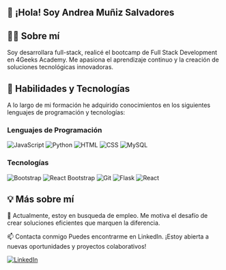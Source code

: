 ## 👋 ¡Hola! Soy Andrea Muñiz Salvadores
## 👩‍💻 Sobre mí
Soy desarrollara full-stack, realicé el bootcamp de Full Stack Development en 4Geeks Academy. Me apasiona el aprendizaje continuo y la creación de soluciones tecnológicas innovadoras.

## 🚀 Habilidades y Tecnologías
A lo largo de mi formación he adquirido conocimientos en los siguientes lenguajes de programación y tecnologías:


### Lenguajes de Programación
![JavaScript](https://img.shields.io/badge/JavaScript-F7DF1E?style=for-the-badge&logo=javascript&logoColor=black)
![Python](https://img.shields.io/badge/Python-3776AB?style=for-the-badge&logo=python&logoColor=white)
![HTML](https://img.shields.io/badge/HTML5-E34F26?style=for-the-badge&logo=html5&logoColor=white)
![CSS](https://img.shields.io/badge/CSS3-1572B6?style=for-the-badge&logo=css3&logoColor=white)
![MySQL](https://img.shields.io/badge/MySQL-4479A1?style=for-the-badge&logo=mysql&logoColor=white)

### Tecnologías
![Bootstrap](https://img.shields.io/badge/Bootstrap-563D7C?style=for-the-badge&logo=bootstrap&logoColor=white)
![React Bootstrap](https://img.shields.io/badge/React_Bootstrap-61DAFB?style=for-the-badge&logo=react&logoColor=white)
![Git](https://img.shields.io/badge/Git-F05032?style=for-the-badge&logo=git&logoColor=white)
![Flask](https://img.shields.io/badge/Flask-000000?style=for-the-badge&logo=flask&logoColor=white)
![React](https://img.shields.io/badge/React-61DAFB?style=for-the-badge&logo=react&logoColor=black)

## 💡 Más sobre mí
🔭 Actualmente, estoy en busqueda de empleo. Me motiva el desafío de crear soluciones eficientes que marquen la diferencia.

📫 Contacta conmigo
Puedes encontrarme en LinkedIn. ¡Estoy abierta a nuevas oportunidades y proyectos colaborativos!

[![LinkedIn](https://img.shields.io/badge/LinkedIn-0077B5?style=for-the-badge&logo=linkedin&logoColor=white)](https://www.linkedin.com/in/andrea-mu%C3%B1iz-salvadores-b09a57309/)


